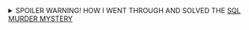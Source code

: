<details>
  <summary>SPOILER WARNING! HOW I WENT THROUGH AND SOLVED THE <a href="https://mystery.knightlab.com">SQL MURDER MYSTERY</a></summary>
# SQL Murder Mystery Solution

A crime has taken place and the detective needs your help. The detective gave you the crime scene report, but you somehow lost it. You vaguely remember that the crime was a **murder** that occurred sometime on **Jan.15, 2018** and that it took place in **SQL City**. Start by retrieving the corresponding crime scene report from the police department’s database.

---

### Viewing the Murder Record
```sql
Select * from 'crime_scene_report'
where date='20180115' and type='murder' and city='SQL City'
```
![Crime Scene Report](Images/Pasted image 2020250331100113.png)

---

### Finding the First Witness
```sql
select * from 'person'
where address_street_name='Northwestern Dr'
order by address_number DESC
limit 1
```
![First Witness](Images/Pasted image 2020250331100242.png)

---

### First Witness Interview
```sql
select * from 'interview' 
where person_id=14887
```
![First Witness Statement](Images/Pasted image 2020250331100403.png)

---

### Searching for Get Fit Now Gym Members
```sql
select * from 'get_fit_now_member'
where membership_status='gold' and INSTR(id, '48Z')
```
![Gym Members](Images/Pasted image 2020250331100659.png)

---

### Checking Alibis (Gym Check-ins)
```sql
select * from 'get_fit_now_check_in'
where INSTR(membership_id, '48Z')
```
![Gym Check-ins](Images/Pasted image 2020250331101414.png)

```sql
select * from 'person'
where name in ('Joe Germuska','Jeremy Bowers')
```
![Suspects](Images/Pasted image 2020250331102629.png)

```sql
select * from 'facebook_event_checkin'
where person_id in (28819, 67318)
```
![Facebook Check-in](Images/Pasted image 2020250331102744.png)  
*Jeremy Bowers has a check-in on the night of the crime.*

---

### Checking Car Registrations
```sql
select * from 'drivers_license'
where instr(plate_number, 'H42W')
```
![Car Registrations](Images/Pasted image 2020250331103032.png)  
*The second record belongs to Jeremy Bowers.*

---

### Verifying Suspects' Income
```sql
select * from 'income'
where ssn in (138909730, 871539279)
```
![Income Records](Images/Pasted image 2020250331103402.png)  
*No income record for Joe Germuska.*

---

### Jeremy Bowers' Interview
```sql
select * from 'interview'
where person_id=67318
```
![Jeremy's Statement](Images/Pasted image 2020250331103821.png)  
*He claims the car and bag were his but denies committing the crime.*

---

### Finding the Woman Described
```sql
select * from 'drivers_license'
where (height between 65 and 67) and hair_color='red' and gender='female' and car_make='Tesla'
```
![Female Suspect](Images/Pasted image 2020250331105838.png)

---

### Checking Concert Attendees (3+ Visits in December)
```sql
select person_id, count(*) as visits from 'facebook_event_checkin'
where event_name='SQL Symphony Concert' and instr(date, '201712') 
group by person_id having visits > 2
```
![Concert Visits](Images/Pasted image 2020250331105047.png)

```sql
select * from 'person'
where id in (24556,99716)
```
![Concert Attendees](Images/Pasted image 2020250331105036.png)

---

### Verifying Miranda Priestly's Details
```sql
select * from 'income'
where ssn=987756388
```
![Miranda's Income](Images/Pasted image 2020250331105335.png)  
*She is wealthy* ✅

```sql
select * from 'drivers_license'
where id=202298
```
![Miranda's License](Images/Pasted image 2020250331110050.png)  
*She drives a Tesla Model S and matches the height* ✅  
![Concert Visits](Images/Pasted image 2020250331105047.png)  
*She attended the concert 3 times* ✅

---

### Second Witness: Annabel
```sql
select * from 'person'
where instr(name, 'Annabel') and address_street_name='Franklin Ave'
```
![Annabel](Images/Pasted image 2020250331111003.png)

```sql
select * from 'interview'
where person_id=16371
```
![Annabel's Statement](Images/Pasted image 2020250331111054.png)

---

### Checking Gym Check-ins (Jan 9, 2018)
```sql
select * from 'get_fit_now_check_in'
where check_in_date='20180109'
```
![Gym Check-ins](Images/Pasted image 2020250331111416.png)  
*Both Joe Germuska and Jeremy Bowers were present.*

---

### Final Conclusion: Miranda Priestly hired Jeremy Bowers to commit the murder.
![Solution](Images/Pasted image 2020250331112037.png)

---

### Notes:
1. All Images are referenced from the `Images/` folder.
2. If the filenames in your `Images/` folder differ, update the paths accordingly.
3. Spaces in filenames are replaced with ` 20` for URL compatibility.

Let me know if you need further adjustments!

</details>
